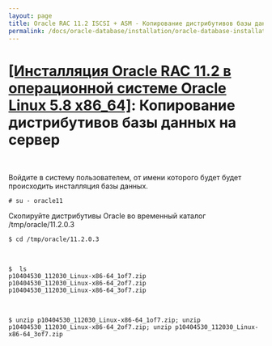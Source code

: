 ```yaml
---
layout: page
title: Oracle RAC 11.2 ISCSI + ASM - Копирование дистрибутивов базы данных на сервер
permalink: /docs/oracle-database/installation/oracle-database-installation/distributed/rac/linux/5.8/oracle/11.2/copy-oracle-distrib-on-server/
---
```


# <a href="/docs/oracle-database/installation/oracle-database-installation/distributed/rac/linux/5.8/oracle/11.2/">[Инсталляция Oracle RAC 11.2 в операционной системе Oracle Linux 5.8 x86_64]</a>: Копирование дистрибутивов базы данных на сервер


<br/>



Войдите в систему пользователем, от имени которого будет будет происходить инсталляция базы данных.

	# su - oracle11


Скопируйте дистрибутивы Oracle во временный каталог /tmp/oracle/11.2.0.3

	$ cd /tmp/oracle/11.2.0.3

<br/>

	$  ls
	p10404530_112030_Linux-x86-64_1of7.zip  
	p10404530_112030_Linux-x86-64_2of7.zip  
	p10404530_112030_Linux-x86-64_3of7.zip  


<br/>

	$ unzip p10404530_112030_Linux-x86-64_1of7.zip; unzip p10404530_112030_Linux-x86-64_2of7.zip; unzip p10404530_112030_Linux-x86-64_3of7.zip


<!--

<br/>

	# scp marley@192.168.1.5:/mnt/dsk2/_ISO/oracle/linux/11.2.0.3.0/p10404530_112030_Linux-x86-64_{1..3}of7.zip /tmp/

<br/>

	# chown -R oracle11:oinstall /tmp/p10404530_112030_Linux-x86-64_*

-->
